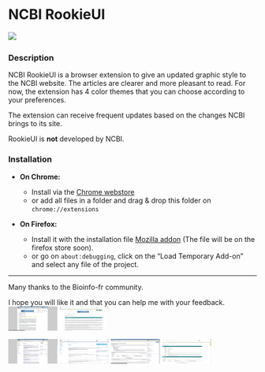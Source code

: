 # NCBI RookieUI
<img src="https://github.com/pierrejacquet/NCBI-RookieUI/blob/master/Chrome/ROOKIEMAX.png?raw=true" width="100">

### Description

NCBI RookieUI is a browser extension to give an updated graphic style to the NCBI website. The articles are clearer and more pleasant to read. For now, the extension has 4 color themes that you can choose according to your preferences.



The extension can receive frequent updates based on the changes NCBI brings to its site.



RookieUI is **not** developed by NCBI.



### Installation

- **On Chrome:**
	- Install via the [Chrome webstore]
	- or add all files in a folder and drag & drop this folder on ```chrome://extensions```



- **On Firefox:**
	- Install it with the installation file [Mozilla addon] (The file will be on the firefox store soon).
	- or go on ```about:debugging```, click on the “Load Temporary Add-on” and select any file of the project.



------

Many thanks to the Bioinfo-fr community.

I hope you will like it and that you can help me with your feedback.
<img src="https://raw.githubusercontent.com/pierrejacquet/NCBI-RookieUI/master/screenshots/old.png" width="100">
<img src="https://raw.githubusercontent.com/pierrejacquet/NCBI-RookieUI/master/screenshots/greenblue.png" width="100">

<img src="https://raw.githubusercontent.com/pierrejacquet/NCBI-RookieUI/master/screenshots/searchold.png" width="100">
<img src="https://raw.githubusercontent.com/pierrejacquet/NCBI-RookieUI/master/screenshots/searchnew.png" width="100">

<img src="https://raw.githubusercontent.com/pierrejacquet/NCBI-RookieUI/master/screenshots/Geneold2.png" width="100">
<img src="https://raw.githubusercontent.com/pierrejacquet/NCBI-RookieUI/master/screenshots/Genenew3.png" width="100">


   [chrome://extensions]: <chrome://extensions>
   [Chrome webstore]: <https://chrome.google.com/webstore/detail/ncbi-rookie-ui/abpchaihggmpmpldeofeigihpmiejoba>
   [about:debugging]: <about:debugging>
   [Mozilla addon]: <https://github.com/pierrejacquet/NCBI-RookieUI/blob/master/xpi-files/ncbi_rookieui.xpi?raw=true>
